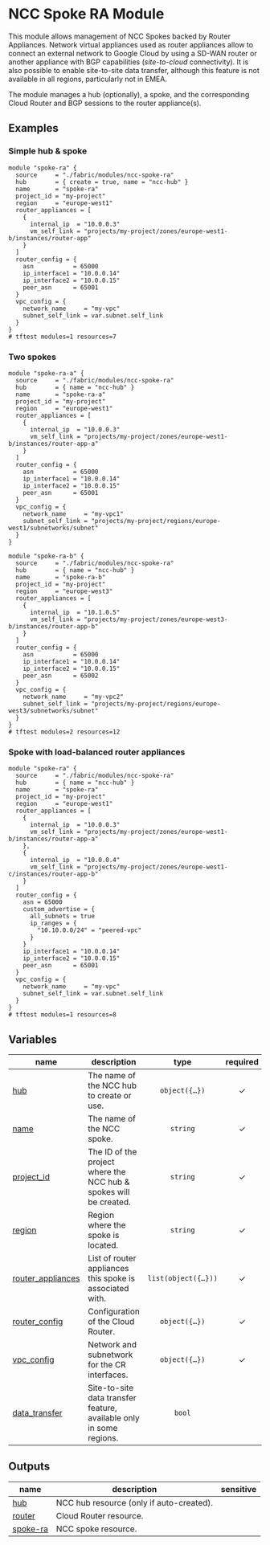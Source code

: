# NCC Spoke RA Module

This module allows management of NCC Spokes backed by Router Appliances. Network virtual appliances used as router appliances allow to connect an external network to Google Cloud by using a SD-WAN router or another appliance with BGP capabilities (_site-to-cloud_ connectivity). It is also possible to enable site-to-site data transfer, although this feature is not available in all regions, particularly not in EMEA.

The module manages a hub (optionally), a spoke, and the corresponding Cloud Router and BGP sessions to the router appliance(s).

## Examples

### Simple hub & spoke

```hcl
module "spoke-ra" {
  source     = "./fabric/modules/ncc-spoke-ra"
  hub        = { create = true, name = "ncc-hub" }
  name       = "spoke-ra"
  project_id = "my-project"
  region     = "europe-west1"
  router_appliances = [
    {
      internal_ip  = "10.0.0.3"
      vm_self_link = "projects/my-project/zones/europe-west1-b/instances/router-app"
    }
  ]
  router_config = {
    asn           = 65000
    ip_interface1 = "10.0.0.14"
    ip_interface2 = "10.0.0.15"
    peer_asn      = 65001
  }
  vpc_config = {
    network_name     = "my-vpc"
    subnet_self_link = var.subnet.self_link
  }
}
# tftest modules=1 resources=7
```

### Two spokes

```hcl
module "spoke-ra-a" {
  source     = "./fabric/modules/ncc-spoke-ra"
  hub        = { name = "ncc-hub" }
  name       = "spoke-ra-a"
  project_id = "my-project"
  region     = "europe-west1"
  router_appliances = [
    {
      internal_ip  = "10.0.0.3"
      vm_self_link = "projects/my-project/zones/europe-west1-b/instances/router-app-a"
    }
  ]
  router_config = {
    asn           = 65000
    ip_interface1 = "10.0.0.14"
    ip_interface2 = "10.0.0.15"
    peer_asn      = 65001
  }
  vpc_config = {
    network_name     = "my-vpc1"
    subnet_self_link = "projects/my-project/regions/europe-west1/subnetworks/subnet"
  }
}

module "spoke-ra-b" {
  source     = "./fabric/modules/ncc-spoke-ra"
  hub        = { name = "ncc-hub" }
  name       = "spoke-ra-b"
  project_id = "my-project"
  region     = "europe-west3"
  router_appliances = [
    {
      internal_ip  = "10.1.0.5"
      vm_self_link = "projects/my-project/zones/europe-west3-b/instances/router-app-b"
    }
  ]
  router_config = {
    asn           = 65000
    ip_interface1 = "10.0.0.14"
    ip_interface2 = "10.0.0.15"
    peer_asn      = 65002
  }
  vpc_config = {
    network_name     = "my-vpc2"
    subnet_self_link = "projects/my-project/regions/europe-west3/subnetworks/subnet"
  }
}
# tftest modules=2 resources=12
```

### Spoke with load-balanced router appliances

```hcl
module "spoke-ra" {
  source     = "./fabric/modules/ncc-spoke-ra"
  hub        = { name = "ncc-hub" }
  name       = "spoke-ra"
  project_id = "my-project"
  region     = "europe-west1"
  router_appliances = [
    {
      internal_ip  = "10.0.0.3"
      vm_self_link = "projects/my-project/zones/europe-west1-b/instances/router-app-a"
    },
    {
      internal_ip  = "10.0.0.4"
      vm_self_link = "projects/my-project/zones/europe-west1-c/instances/router-app-b"
    }
  ]
  router_config = {
    asn = 65000
    custom_advertise = {
      all_subnets = true
      ip_ranges = {
        "10.10.0.0/24" = "peered-vpc"
      }
    }
    ip_interface1 = "10.0.0.14"
    ip_interface2 = "10.0.0.15"
    peer_asn      = 65001
  }
  vpc_config = {
    network_name     = "my-vpc"
    subnet_self_link = var.subnet.self_link
  }
}
# tftest modules=1 resources=8
```
<!-- BEGIN TFDOC -->

## Variables

| name | description | type | required | default |
|---|---|:---:|:---:|:---:|
| [hub](variables.tf#L23) | The name of the NCC hub to create or use. | <code title="object&#40;&#123;&#10;  create      &#61; optional&#40;bool, false&#41;&#10;  description &#61; optional&#40;string&#41;&#10;  name        &#61; string&#10;&#125;&#41;">object&#40;&#123;&#8230;&#125;&#41;</code> | ✓ |  |
| [name](variables.tf#L32) | The name of the NCC spoke. | <code>string</code> | ✓ |  |
| [project_id](variables.tf#L37) | The ID of the project where the NCC hub & spokes will be created. | <code>string</code> | ✓ |  |
| [region](variables.tf#L42) | Region where the spoke is located. | <code>string</code> | ✓ |  |
| [router_appliances](variables.tf#L47) | List of router appliances this spoke is associated with. | <code title="list&#40;object&#40;&#123;&#10;  internal_ip  &#61; string&#10;  vm_self_link &#61; string&#10;&#125;&#41;&#41;">list&#40;object&#40;&#123;&#8230;&#125;&#41;&#41;</code> | ✓ |  |
| [router_config](variables.tf#L55) | Configuration of the Cloud Router. | <code title="object&#40;&#123;&#10;  asn &#61; number&#10;  custom_advertise &#61; optional&#40;object&#40;&#123;&#10;    all_subnets &#61; bool&#10;    ip_ranges   &#61; map&#40;string&#41;&#10;  &#125;&#41;&#41;&#10;  ip_interface1 &#61; string&#10;  ip_interface2 &#61; string&#10;  keepalive     &#61; optional&#40;number&#41;&#10;  peer_asn      &#61; number&#10;&#125;&#41;">object&#40;&#123;&#8230;&#125;&#41;</code> | ✓ |  |
| [vpc_config](variables.tf#L70) | Network and subnetwork for the CR interfaces. | <code title="object&#40;&#123;&#10;  network_name     &#61; string&#10;  subnet_self_link &#61; string&#10;&#125;&#41;">object&#40;&#123;&#8230;&#125;&#41;</code> | ✓ |  |
| [data_transfer](variables.tf#L17) | Site-to-site data transfer feature, available only in some regions. | <code>bool</code> |  | <code>false</code> |

## Outputs

| name | description | sensitive |
|---|---|:---:|
| [hub](outputs.tf#L17) | NCC hub resource (only if auto-created). |  |
| [router](outputs.tf#L22) | Cloud Router resource. |  |
| [spoke-ra](outputs.tf#L27) | NCC spoke resource. |  |

<!-- END TFDOC -->
